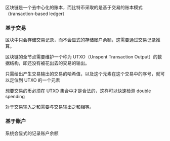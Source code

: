 区块链是一个去中心化的账本，而比特币采取的是基于交易的账本模式（transaction-based ledger）

### 基于交易

区块中只会存储交易记录，而不会显式的存储账户余额，这需要通过交易记录推算。

区块链的全节点需要维护一个称为 UTXO（Unspent Transaction Output）的数据结构，即还没有被花出去的交易的输出。

只需给出产生交易输出的交易的哈希值，以及这个元素在这个交易中的序号，就可以定位到 UTXO 的一个元素

想要交易的币必须在 UTXO 集合中才是合法的，这样可以快速检测 double spending

对于交易输入之和需要与交易输出之和相等。

### 基于账户

系统会显式的记录账户余额
